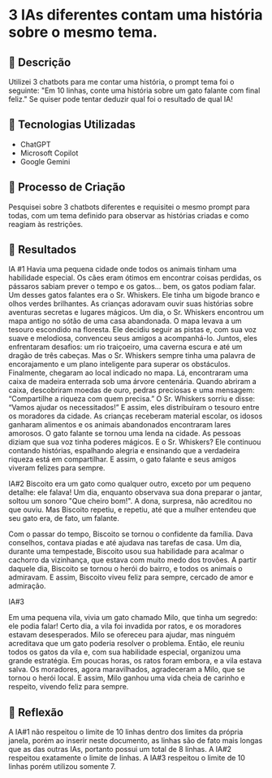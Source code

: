 # 3 IAs diferentes contam uma história sobre o mesmo tema.

## 📒 Descrição
Utilizei 3 chatbots para me contar uma história, o prompt tema foi o seguinte:
"Em 10 linhas, conte uma história sobre um gato falante com final feliz."
Se quiser pode tentar deduzir qual foi o resultado de qual IA!

## 🤖 Tecnologias Utilizadas
- ChatGPT
- Microsoft Copilot
- Google Gemini

## 🧐 Processo de Criação
Pesquisei sobre 3 chatbots diferentes e requisitei o mesmo prompt para todas, com um tema definido
para observar as histórias criadas e como reagiam às restrições.

## 🚀 Resultados
IA #1
Havia uma pequena cidade onde todos os animais tinham uma habilidade especial. Os cães eram ótimos em encontrar coisas perdidas, os pássaros sabiam prever o tempo e os gatos… bem, os gatos podiam falar.
Um desses gatos falantes era o Sr. Whiskers. Ele tinha um bigode branco e olhos verdes brilhantes. As crianças adoravam ouvir suas histórias sobre aventuras secretas e lugares mágicos.
Um dia, o Sr. Whiskers encontrou um mapa antigo no sótão de uma casa abandonada. O mapa levava a um tesouro escondido na floresta. Ele decidiu seguir as pistas e, com sua voz suave e melodiosa, convenceu seus amigos a acompanhá-lo.
Juntos, eles enfrentaram desafios: um rio traiçoeiro, uma caverna escura e até um dragão de três cabeças. Mas o Sr. Whiskers sempre tinha uma palavra de encorajamento e um plano inteligente para superar os obstáculos.
Finalmente, chegaram ao local indicado no mapa. Lá, encontraram uma caixa de madeira enterrada sob uma árvore centenária. Quando abriram a caixa, descobriram moedas de ouro, pedras preciosas e uma mensagem: “Compartilhe a riqueza com quem precisa.”
O Sr. Whiskers sorriu e disse: “Vamos ajudar os necessitados!” E assim, eles distribuíram o tesouro entre os moradores da cidade. As crianças receberam material escolar, os idosos ganharam alimentos e os animais abandonados encontraram lares amorosos.
O gato falante se tornou uma lenda na cidade. As pessoas diziam que sua voz tinha poderes mágicos. E o Sr. Whiskers? Ele continuou contando histórias, espalhando alegria e ensinando que a verdadeira riqueza está em compartilhar.
E assim, o gato falante e seus amigos viveram felizes para sempre.

IA#2
Biscoito era um gato como qualquer outro, exceto por um pequeno detalhe: ele falava! Um dia, enquanto observava sua dona preparar o jantar, soltou um sonoro "Que cheiro bom!". A dona, surpresa, não acreditou no que ouviu. Mas Biscoito repetiu, e repetiu, até que a mulher entendeu que seu gato era, de fato, um falante.

Com o passar do tempo, Biscoito se tornou o confidente da família. Dava conselhos, contava piadas e até ajudava nas tarefas de casa. Um dia, durante uma tempestade, Biscoito usou sua habilidade para acalmar o cachorro da vizinhança, que estava com muito medo dos trovões. A partir daquele dia, Biscoito se tornou o herói do bairro, e todos os animais o admiravam. E assim, Biscoito viveu feliz para sempre, cercado de amor e admiração.

IA#3

Em uma pequena vila, vivia um gato chamado Milo, que tinha um segredo: ele podia falar! Certo dia, a vila foi invadida por ratos, e os moradores estavam desesperados. Milo se ofereceu para ajudar, mas ninguém acreditava que um gato poderia resolver o problema. Então, ele reuniu todos os gatos da vila e, com sua habilidade especial, organizou uma grande estratégia. Em poucas horas, os ratos foram embora, e a vila estava salva. Os moradores, agora maravilhados, agradeceram a Milo, que se tornou o herói local. E assim, Milo ganhou uma vida cheia de carinho e respeito, vivendo feliz para sempre.

## 💭 Reflexão
A IA#1 não respeitou o limite de 10 linhas dentro dos limites da própria janela, porém ao inserir neste documento, as linhas são de fato mais longas que as das outras IAs, portanto possui um total de 8 linhas.
A IA#2 respeitou exatamente o limite de linhas.
A IA#3 respeitou o limite de 10 linhas porém utilizou somente 7.
